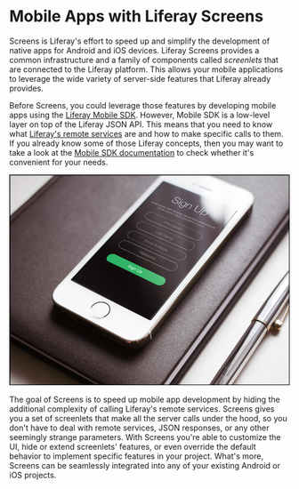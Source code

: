 # Mobile Apps with Liferay Screens

Screens is Liferay's effort to speed up and simplify the development of native 
apps for Android and iOS devices. Liferay Screens provides a common 
infrastructure and a family of components called *screenlets* that are connected 
to the Liferay platform. This allows your mobile applications to leverage the 
wide variety of server-side features that Liferay already provides.

Before Screens, you could leverage those features by developing mobile apps 
using the [Liferay Mobile SDK](https://www.liferay.com/community/liferay-projects/liferay-mobile-sdk/overview). 
However, Mobile SDK is a low-level layer on top of the Liferay JSON API. This 
means that you need to know what [Liferay's remote services](/tutorials/-/knowledge_base/6-2/invoking-remote-services) 
are and how to make specific calls to them. If you already know some of those 
Liferay concepts, then you may want to take a look at the 
[Mobile SDK documentation](https://dev.liferay.com/develop/tutorials/-/knowledge_base/6-2/mobile) 
to check whether it's convenient for your needs.

![An app using Liferay Screens for its sign up screen.](../../images/screens-phone-intro.png)

The goal of Screens is to speed up mobile app development by hiding the 
additional complexity of calling Liferay's remote services. Screens gives you a 
set of screenlets that make all the server calls under the hood, so you don't 
have to deal with remote services, JSON responses, or any other seemingly 
strange parameters. With Screens you're able to customize the UI, hide or extend 
screenlets' features, or even override the default behavior to implement 
specific features in your project. What's more, Screens can be seamlessly 
integrated into any of your existing Android or iOS projects. 
